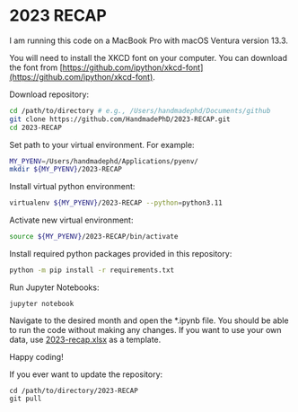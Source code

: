 # 2023 RECAP

I am running this code on a MacBook Pro with macOS Ventura version 13.3.

You will need to install the XKCD font on your computer. You can download the font from [https://github.com/ipython/xkcd-font](https://github.com/ipython/xkcd-font).

Download repository:

```bash
cd /path/to/directory # e.g., /Users/handmadephd/Documents/github
git clone https://github.com/HandmadePhD/2023-RECAP.git
cd 2023-RECAP
```

Set path to your virtual environment. For example:

```bash
MY_PYENV=/Users/handmadephd/Applications/pyenv/
mkdir ${MY_PYENV}/2023-RECAP
```

Install virtual python environment:

```bash
virtualenv ${MY_PYENV}/2023-RECAP --python=python3.11
```

Activate new virtual environment:

```bash
source ${MY_PYENV}/2023-RECAP/bin/activate
```

Install required python packages provided in this repository:

```bash
python -m pip install -r requirements.txt
```

Run Jupyter Notebooks:

```
jupyter notebook
```

Navigate to the desired month and open the *.ipynb file. You should be able to run the code without making any changes. If you want to use your own data, use [2023-recap.xlsx](2023-recap.xlsx) as a template.

Happy coding!

If you ever want to update the repository:

```
cd /path/to/directory/2023-RECAP
git pull
```
